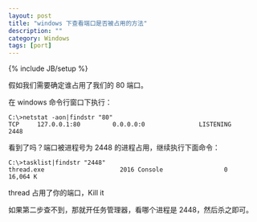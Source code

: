 ```yaml
---
layout: post
title: "windows 下查看端口是否被占用的方法"
description: ""
category: Windows
tags: [port]
---
```

{% include JB/setup %}

假如我们需要确定谁占用了我们的 80 端口。  

在 windows 命令行窗口下执行：

```shell
C:\>netstat -aon|findstr "80"
TCP     127.0.0.1:80         0.0.0.0:0               LISTENING       2448
```

看到了吗？端口被进程号为 2448 的进程占用，继续执行下面命令：

```shell
C:\>tasklist|findstr "2448"
thread.exe                     2016 Console                 0     16,064 K
```

thread 占用了你的端口，Kill it

如果第二步查不到，那就开任务管理器，看哪个进程是 2448，然后杀之即可。
